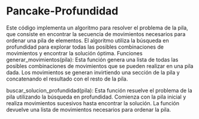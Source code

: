 # Pancake-Profundidad
Este código implementa un algoritmo para resolver el problema de la pila,
que consiste en encontrar la secuencia de movimientos necesarios para ordenar una pila de elementos.
El algoritmo utiliza la búsqueda en profundidad para explorar todas las posibles combinaciones de movimientos y encontrar la solución óptima.
Funciones
generar_movimientos(pila): Esta función genera una lista de todas las posibles combinaciones de movimientos que se pueden realizar en una pila dada. 
Los movimientos se generan invirtiendo una sección de la pila y concatenando el resultado con el resto de la pila.

buscar_solucion_profundidad(pila): Esta función resuelve el problema de la pila utilizando la búsqueda en profundidad. 
Comienza con la pila inicial y realiza movimientos sucesivos hasta encontrar la solución. La función devuelve una lista de movimientos necesarios para ordenar la pila.
